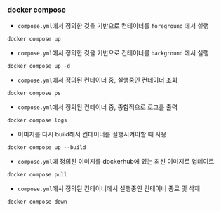 ### docker compose

- `compose.yml`에서 정의한 것을 기반으로 컨테이너를 `foreground` 에서 실행
```shell
docker compose up 
```
- `compose.yml`에서 정의한 것을 기반으로 컨테이너를 `background` 에서 실행
```shell
docker compose up -d
```

- `compose.yml`에서 정의된 컨테이너 중, 실행중인 컨테이너 조회
```shell
docker compose ps
```

- `compose.yml`에서 정의된 컨테이너 중, 종합적으로 로그를 출력
```shell
docker compose logs
```

- 이미지를 다시 build해서 컨테이너를 실행시켜야할 때 사용
```shell
docker compose up --build
```

- `compose.yml`에 정의된 이미지를 dockerhub에 있는 최신 이미지로 업데이트
```shell
docker compose pull
```

- `compose.yml`에서 정의된 컨테이너에서 실행중인 컨테이너 종료 및 삭제
```shell
docker compose down 
```